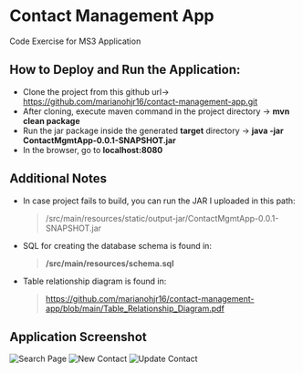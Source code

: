 # Contact Management App
Code Exercise for MS3 Application

## How to Deploy and Run the Application:
 - Clone the project from this github url-> https://github.com/marianohjr16/contact-management-app.git
 - After cloning, execute maven command in the project directory -> **mvn clean package**
 - Run the jar package inside the generated **target** directory -> **java -jar ContactMgmtApp-0.0.1-SNAPSHOT.jar**
 - In the browser, go to **localhost:8080**

## Additional Notes
  - In case project fails to build, you can run the JAR I uploaded in this path:
    > /src/main/resources/static/output-jar/ContactMgmtApp-0.0.1-SNAPSHOT.jar
  - SQL for creating the database schema is found in:
    > <strong>/src/main/resources/schema.sql</strong>
  - Table relationship diagram is found in:
    > https://github.com/marianohjr16/contact-management-app/blob/main/Table_Relationship_Diagram.pdf
 
## Application Screenshot
 ![Search Page](https://github.com/marianohjr16/contact-management-app/tree/main/src/main/resources/static/md-img/searchpage.JPG)
 ![New Contact](https://github.com/marianohjr16/contact-management-app/tree/main/src/main/resources/static/md-img/new-contact.JPG?raw=true)
 ![Update Contact](https://github.com/marianohjr16/contact-management-app/tree/main/src/main/resources/static/md-img/upd-contact.JPG?raw=true)
 
